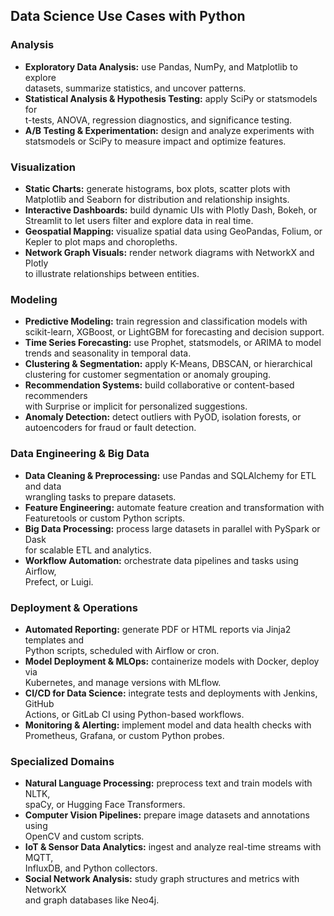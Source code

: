 ## Data Science Use Cases with Python

### Analysis
- **Exploratory Data Analysis:** use Pandas, NumPy, and Matplotlib to explore  
  datasets, summarize statistics, and uncover patterns.
- **Statistical Analysis & Hypothesis Testing:** apply SciPy or statsmodels for  
  t-tests, ANOVA, regression diagnostics, and significance testing.
- **A/B Testing & Experimentation:** design and analyze experiments with  
  statsmodels or SciPy to measure impact and optimize features.

### Visualization
- **Static Charts:** generate histograms, box plots, scatter plots with  
  Matplotlib and Seaborn for distribution and relationship insights.  
- **Interactive Dashboards:** build dynamic UIs with Plotly Dash, Bokeh, or  
  Streamlit to let users filter and explore data in real time.
- **Geospatial Mapping:** visualize spatial data using GeoPandas, Folium, or  
  Kepler to plot maps and choropleths.
- **Network Graph Visuals:** render network diagrams with NetworkX and Plotly  
  to illustrate relationships between entities.

### Modeling
- **Predictive Modeling:** train regression and classification models with  
  scikit-learn, XGBoost, or LightGBM for forecasting and decision support.
- **Time Series Forecasting:** use Prophet, statsmodels, or ARIMA to model  
  trends and seasonality in temporal data.
- **Clustering & Segmentation:** apply K-Means, DBSCAN, or hierarchical  
  clustering for customer segmentation or anomaly grouping.  
- **Recommendation Systems:** build collaborative or content-based recommenders  
  with Surprise or implicit for personalized suggestions.
- **Anomaly Detection:** detect outliers with PyOD, isolation forests, or  
  autoencoders for fraud or fault detection.

### Data Engineering & Big Data
- **Data Cleaning & Preprocessing:** use Pandas and SQLAlchemy for ETL and data  
  wrangling tasks to prepare datasets.
- **Feature Engineering:** automate feature creation and transformation with  
  Featuretools or custom Python scripts.
- **Big Data Processing:** process large datasets in parallel with PySpark or Dask  
  for scalable ETL and analytics.
- **Workflow Automation:** orchestrate data pipelines and tasks using Airflow,  
  Prefect, or Luigi.

### Deployment & Operations
- **Automated Reporting:** generate PDF or HTML reports via Jinja2 templates and  
  Python scripts, scheduled with Airflow or cron.
- **Model Deployment & MLOps:** containerize models with Docker, deploy via  
  Kubernetes, and manage versions with MLflow.
- **CI/CD for Data Science:** integrate tests and deployments with Jenkins, GitHub  
  Actions, or GitLab CI using Python-based workflows.
- **Monitoring & Alerting:** implement model and data health checks with  
  Prometheus, Grafana, or custom Python probes.

### Specialized Domains
- **Natural Language Processing:** preprocess text and train models with NLTK,  
  spaCy, or Hugging Face Transformers.
- **Computer Vision Pipelines:** prepare image datasets and annotations using  
  OpenCV and custom scripts.
- **IoT & Sensor Data Analytics:** ingest and analyze real-time streams with MQTT,  
  InfluxDB, and Python collectors.
- **Social Network Analysis:** study graph structures and metrics with NetworkX  
  and graph databases like Neo4j.
